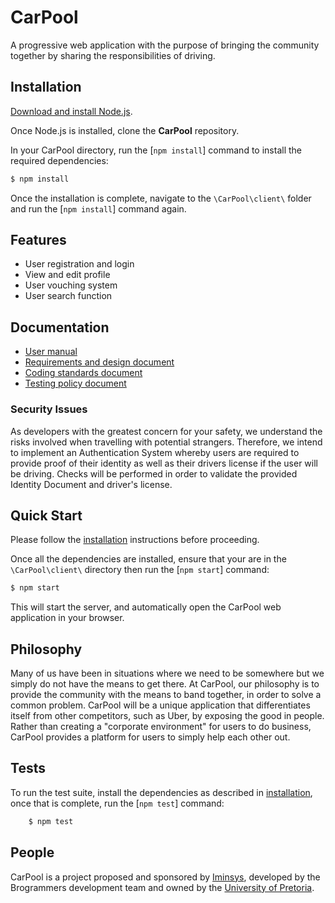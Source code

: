 ﻿# CarPool

A progressive web application with the purpose of bringing the community together
by sharing the responsibilities of driving.

## Installation

[Download and install Node.js](https://nodejs.org/en/download/).

Once Node.js is installed, clone the **CarPool** repository.

In your CarPool directory, run the [`npm install`] command to install the required dependencies:

```bash
$ npm install
```
Once the installation is complete, navigate to the `\CarPool\client\` folder and run the [`npm install`] command again.  


## Features

* User registration and login
* View and edit profile
* User vouching system
* User search function

## Documentation
	
	
* <a href="https://drive.google.com/open?id=1Bm0DS6Q2ma_6LgFtqEvHb00QAVKw4pVi" target="_blank">User manual</a>
* <a href="https://drive.google.com/open?id=1eM-7meF5puDQnJiRQuKKxiiulo7DSO4w" target="_blank">Requirements and design document </a>
* <a href="https://drive.google.com/open?id=1L5UCMJzX3bENWo_TjIH5aXFxkfkO-MV8" target="_blank">Coding standards document </a>
* <a href="https://drive.google.com/open?id=1FGpuaxpYKhTKCvPZ8lSglqVc8Ma-UdZL" target="_blank">Testing policy document</a>

### Security Issues

As developers with the greatest concern for your safety, we understand the risks involved when travelling with potential strangers. Therefore, we intend to implement an Authentication System whereby users are required to provide proof of their identity as well as their drivers license if the user will be driving. Checks will be performed in order to validate the provided Identity Document and driver's license.

## Quick Start

Please follow the [installation](#installation) instructions before proceeding.

Once all the dependencies are installed,  ensure that your are in the `\CarPool\client\` directory then run the [`npm start`] command:

```bash
$ npm start
```

This will start the server, and automatically open the CarPool web application in your browser.

## Philosophy

Many of us have been in situations where we need to be somewhere but we simply do not have the means to get there. At CarPool, our philosophy is to provide the community with the means to band together, in order to solve a common problem. CarPool will be a unique application that differentiates itself from other competitors, such as Uber, by exposing the good in people. Rather than creating a "corporate environment" for users to do business, CarPool provides a platform for users to simply help each other out.

## Tests

To run the test suite, install the dependencies as described in [installation](#installation), once that is complete, run the [`npm test`] command:

```bash
	$ npm test
```

## People

CarPool is a project proposed and sponsored by [Iminsys][iminsys-url], developed by the Brogrammers development team and owned by the [University of Pretoria][up-url].

[iminsys-url]: http://www.iminsys.com
[package-diagram-url]: https://ibb.co/dbs9xH
[up-url]: http://www.up.ac.za



